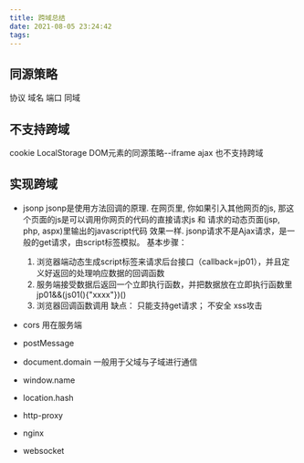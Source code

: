 ```yaml
---
title: 跨域总结
date: 2021-08-05 23:24:42
tags:
---
```


## 同源策略

协议 域名 端口 同域

## 不支持跨域

cookie LocalStorage
DOM元素的同源策略--iframe
ajax 也不支持跨域

## 实现跨域

* jsonp
jsonp是使用方法回调的原理.
在网页里, 你如果引入其他网页的js, 那这个页面的js是可以调用你网页的代码的直接请求js 和 请求的动态页面(jsp, php, aspx)里输出的javascript代码 效果一样.
jsonp请求不是Ajax请求，是一般的get请求，由script标签模拟。
基本步骤：
    1. 浏览器端动态生成script标签来请求后台接口（callback=jp01），并且定义好返回的处理响应数据的回调函数
    2. 服务端接受数据后返回一个立即执行函数，并把数据放在立即执行函数里 jp01&&(js01(){"xxxx"})()
    3. 浏览器回调函数调用
缺点：
    只能支持get请求；
    不安全 xss攻击
* cors
用在服务端

* postMessage
* document.domain 一般用于父域与子域进行通信
* window.name
* location.hash
* http-proxy
* nginx
* websocket
